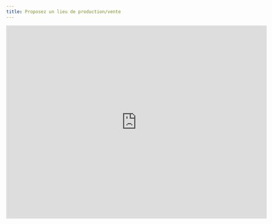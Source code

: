 ```yaml
---
title: Proposez un lieu de production/vente
---
```

<iframe src="https://docs.google.com/forms/d/e/1FAIpQLSewcfSCJumGvpBfbHlvewBiw03vzhBV17ojzjY931kHLIhCGQ/viewform?embedded=true" width="700" height="520" frameborder="0" marginheight="0" marginwidth="0">Chargement…</iframe>